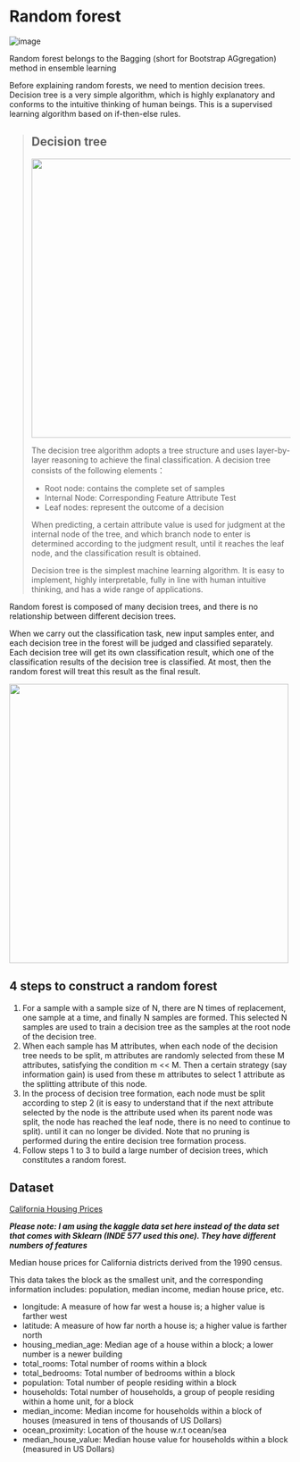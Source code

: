 # Random forest
![image](https://user-images.githubusercontent.com/97000341/167240100-e08912b1-5688-4c0e-9882-bc218ddae172.png)

Random forest belongs to the Bagging (short for Bootstrap AGgregation) method in ensemble learning

Before explaining random forests, we need to mention decision trees. Decision tree is a very simple algorithm, which is highly explanatory and conforms to the intuitive thinking of human beings. This is a supervised learning algorithm based on if-then-else rules.

> ## Decision tree
> <img src="https://user-images.githubusercontent.com/97000341/167240156-e4dbbea9-76bd-4729-a2b6-93f2b1620d8e.png" width="500" ></img>
> 
> The decision tree algorithm adopts a tree structure and uses layer-by-layer reasoning to achieve the final classification. A decision tree consists of the following elements：
> * Root node: contains the complete set of samples
> * Internal Node: Corresponding Feature Attribute Test
> * Leaf nodes: represent the outcome of a decision
> 
> When predicting, a certain attribute value is used for judgment at the internal node of the tree, and which branch node to enter is determined according to the judgment result, until it reaches the leaf node, and the classification result is obtained.
> 
> Decision tree is the simplest machine learning algorithm. It is easy to implement, highly interpretable, fully in line with human intuitive thinking, and has a wide range of applications.

Random forest is composed of many decision trees, and there is no relationship between different decision trees.

When we carry out the classification task, new input samples enter, and each decision tree in the forest will be judged and classified separately. Each decision tree will get its own classification result, which one of the classification results of the decision tree is classified. At most, then the random forest will treat this result as the final result.

<img src="https://user-images.githubusercontent.com/97000341/167240261-8d4a0fd1-2afd-451b-924c-ee8afd61533a.png" width="500" ></img>


4 steps to construct a random forest
---
1. For a sample with a sample size of N, there are N times of replacement, one sample at a time, and finally N samples are formed. This selected N samples are used to train a decision tree as the samples at the root node of the decision tree.
2. When each sample has M attributes, when each node of the decision tree needs to be split, m attributes are randomly selected from these M attributes, satisfying the condition m << M. Then a certain strategy (say information gain) is used from these m attributes to select 1 attribute as the splitting attribute of this node.
3. In the process of decision tree formation, each node must be split according to step 2 (it is easy to understand that if the next attribute selected by the node is the attribute used when its parent node was split, the node has reached the leaf node, there is no need to continue to split). until it can no longer be divided. Note that no pruning is performed during the entire decision tree formation process.
4. Follow steps 1 to 3 to build a large number of decision trees, which constitutes a random forest.

Dataset
---
[California Housing Prices](https://www.kaggle.com/datasets/camnugent/california-housing-prices)

***Please note: I am using the kaggle data set here instead of the data set that comes with Sklearn (INDE 577 used this one). They have different numbers of features***

Median house prices for California districts derived from the 1990 census.

This data takes the block as the smallest unit, and the corresponding information includes: population, median income, median house price, etc.

* longitude: A measure of how far west a house is; a higher value is farther west
* latitude: A measure of how far north a house is; a higher value is farther north
* housing_median_age: Median age of a house within a block; a lower number is a newer building
* total_rooms: Total number of rooms within a block
* total_bedrooms: Total number of bedrooms within a block
* population: Total number of people residing within a block
* households: Total number of households, a group of people residing within a home unit, for a block
* median_income: Median income for households within a block of houses (measured in tens of thousands of US Dollars)
* ocean_proximity: Location of the house w.r.t ocean/sea
* median_house_value: Median house value for households within a block (measured in US Dollars)


